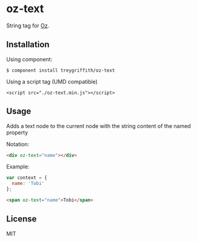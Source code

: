 oz-text
========

String tag for [Oz](http://github.com/treygriffith/oz).


Installation
------------

Using component:

```
$ component install treygriffith/oz-text
```

Using a script tag (UMD compatible)

```
<script src="./oz-text.min.js"></script>
```

Usage
-----

Adds a text node to the current node with the string content of the named property

Notation:

```html
<div oz-text="name"></div>
```

Example:

```javascript
var context = {
  name: 'Tobi'
};
```

```html
<span oz-text="name">Tobi</span>
```

License
-------
MIT
